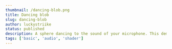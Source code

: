 ```yaml
---
thumbnail: /dancing-blob.png
title: Dancing blob
slug: dancing-blob
author: luckystriike
status: published
description: A sphere dancing to the sound of your microphone. This demo utilizes your microphone, so please ensure that you allow access.
tags: ['basic', 'audio', 'shader']
---
```


<DancingBlob />